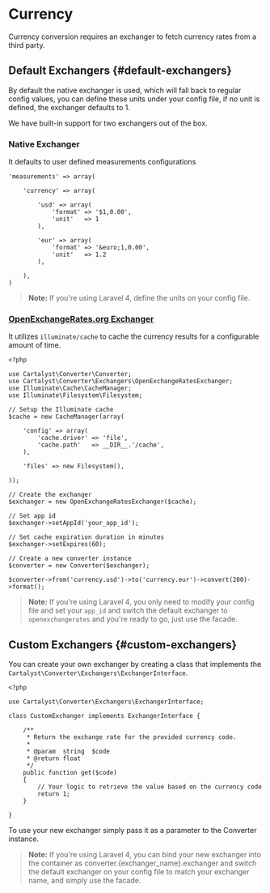 # Currency

Currency conversion requires an exchanger to fetch currency rates from a third party.

## Default Exchangers {#default-exchangers}

By default the native exchanger is used, which will fall back to regular config values, you can define these units under your config file, if no unit is defined, the exchanger defaults to 1.

We have built-in support for two exchangers out of the box.

### Native Exchanger

It defaults to user defined measurements configurations

	'measurements' => array(

		'currency' => array(

			'usd' => array(
				'format' => '$1,0.00',
				'unit'   => 1
			),

			'eur' => array(
				'format' => '&euro;1,0.00',
				'unit'   => 1.2
			),

		),
	)

> **Note:** If you're using Laravel 4, define the units on your config file.

### [OpenExchangeRates.org Exchanger](https://openexchangerates.org)

It utilizes `illuminate/cache` to cache the currency results for a configurable amount of time.

	<?php

	use Cartalyst\Converter\Converter;
	use Cartalyst\Converter\Exchangers\OpenExchangeRatesExchanger;
	use Illuminate\Cache\CacheManager;
	use Illuminate\Filesystem\Filesystem;

	// Setup the Illuminate cache
	$cache = new CacheManager(array(

		'config' => array(
			'cache.driver' => 'file',
			'cache.path'   => __DIR__.'/cache',
		),

		'files' => new Filesystem(),

	));

	// Create the exchanger
	$exchanger = new OpenExchangeRatesExchanger($cache);

	// Set app id
	$exchanger->setAppId('your_app_id');

	// Set cache expiration duration in minutes
	$exchanger->setExpires(60);

	// Create a new converter instance
	$converter = new Converter($exchanger);

	$converter->from('currency.usd')->to('currency.eur')->convert(200)->format();

> **Note:** If you're using Laravel 4, you only need to modify your config file
and set your `app_id` and switch the default exchanger to `openexchangerates` and
you're ready to go, just use the facade.

## Custom Exchangers {#custom-exchangers}

You can create your own exchanger by creating a class that implements the `Cartalyst\Converter\Exchangers\ExchangerInterface`.

	<?php

	use Cartalyst\Converter\Exchangers\ExchangerInterface;

	class CustomExchanger implements ExchangerInterface {

		/**
		 * Return the exchange rate for the provided currency code.
		 *
		 * @param  string  $code
		 * @return float
		 */
		public function get($code)
		{
			// Your logic to retrieve the value based on the currency code
			return 1;
		}

	}

To use your new exchanger simply pass it as a parameter to the Converter instance.

> **Note:** If you're using Laravel 4, you can bind your new exchanger into the container as converter.{exchanger_name}.exchanger and switch the default exchanger on your config file to match your exchanger name, and simply use the facade.
